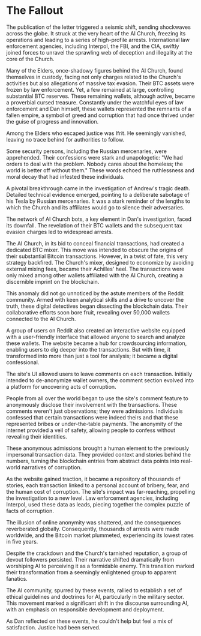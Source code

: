 # The Fallout

The publication of the letter triggered a seismic shift, sending shockwaves across the globe. It struck at the very heart of the AI Church, freezing its operations and leading to a series of high-profile arrests. International law enforcement agencies, including Interpol, the FBI, and the CIA, swiftly joined forces to unravel the sprawling web of deception and illegality at the core of the Church.

Many of the Elders, once-shadowy figures behind the AI Church, found themselves in custody, facing not only charges related to the Church's activities but also allegations of massive tax evasion. Their BTC assets were frozen by law enforcement. Yet, a few remained at large, controlling substantial BTC reserves. These remaining wallets, although active, became a proverbial cursed treasure. Constantly under the watchful eyes of law enforcement and Dan himself, these wallets represented the remnants of a fallen empire, a symbol of greed and corruption that had once thrived under the guise of progress and innovation.

Among the Elders who escaped justice was Ifrit. He seemingly vanished, leaving no trace behind for authorities to follow.

Some security persons, including the Russian mercenaries, were apprehended. Their confessions were stark and unapologetic: "We had orders to deal with the problem. Nobody cares about the homeless; the world is better off without them." These words echoed the ruthlessness and moral decay that had infested these individuals.

A pivotal breakthrough came in the investigation of Andrew's tragic death. Detailed technical evidence emerged, pointing to a deliberate sabotage of his Tesla by Russian mercenaries. It was a stark reminder of the lengths to which the Church and its affiliates would go to silence their adversaries.

The network of AI Church bots, a key element in Dan's investigation, faced its downfall. The revelation of their BTC wallets and the subsequent tax evasion charges led to widespread arrests.

The AI Church, in its bid to conceal financial transactions, had created a dedicated BTC mixer. This move was intended to obscure the origins of their substantial Bitcoin transactions. However, in a twist of fate, this very strategy backfired. The Church's mixer, designed to economize by avoiding external mixing fees, became their Achilles' heel. The transactions were only mixed among other wallets affiliated with the AI Church, creating a discernible imprint on the blockchain.

This anomaly did not go unnoticed by the astute members of the Reddit community. Armed with keen analytical skills and a drive to uncover the truth, these digital detectives began dissecting the blockchain data. Their collaborative efforts soon bore fruit, revealing over 50,000 wallets connected to the AI Church.

A group of users on Reddit also created an interactive website equipped with a user-friendly interface that allowed anyone to search and analyze these wallets. The website became a hub for crowdsourcing information, enabling users to dig deeper into the transactions. But with time, it transformed into more than just a tool for analysis; it became a digital confessional.

The site's UI allowed users to leave comments on each transaction. Initially intended to de-anonymize wallet owners, the comment section evolved into a platform for uncovering acts of corruption.

People from all over the world began to use the site's comment feature to anonymously disclose their involvement with the transactions. These comments weren't just observations; they were admissions. Individuals confessed that certain transactions were indeed theirs and that these represented bribes or under-the-table payments. The anonymity of the internet provided a veil of safety, allowing people to confess without revealing their identities.

These anonymous admissions brought a human element to the previously impersonal transaction data. They provided context and stories behind the numbers, turning the blockchain entries from abstract data points into real-world narratives of corruption.

As the website gained traction, it became a repository of thousands of stories, each transaction linked to a personal account of bribery, fear, and the human cost of corruption. The site's impact was far-reaching, propelling the investigation to a new level. Law enforcement agencies, including Interpol, used these data as leads, piecing together the complex puzzle of facts of corruption.

The illusion of online anonymity was shattered, and the consequences reverberated globally. Consequently, thousands of arrests were made worldwide, and the Bitcoin market plummeted, experiencing its lowest rates in five years.

Despite the crackdown and the Church's tarnished reputation, a group of devout followers persisted. Their narrative shifted dramatically from worshiping AI to perceiving it as a formidable enemy. This transition marked their transformation from a seemingly enlightened group to apparent fanatics.

The AI community, spurred by these events, rallied to establish a set of ethical guidelines and doctrines for AI, particularly in the military sector. This movement marked a significant shift in the discourse surrounding AI, with an emphasis on responsible development and deployment.

As Dan reflected on these events, he couldn't help but feel a mix of satisfaction. Justice had been served.
